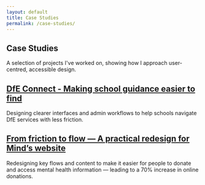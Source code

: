```yaml
---
layout: default
title: Case Studies
permalink: /case-studies/
---
```


<section id="intro-section">
  <h1>Case Studies</h1>
  <div class="intro-wrapper">
  <p>A selection of projects I've worked on, showing how I approach user-centred, accessible design.</p>
  </div>
</section>

<section id="case-studies-list">

  <article class="card">
    <h2><a href="/case-studies/dfe-connect">DfE Connect - Making school guidance easier to find</a></h2>
    <p>Designing clearer interfaces and admin workflows to help schools navigate DfE services with less friction.</p>
  </article>

  <article class="card">
    <h2><a href="/case-studies/mind-website-redesign">From friction to flow — A practical redesign for Mind’s website</a></h2>
    <p>Redesigning key flows and content to make it easier for people to donate and access mental health information — leading to a 70% increase in online donations.</p>
  </article>

</section>